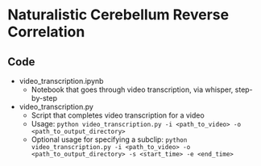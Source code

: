 # Naturalistic Cerebellum Reverse Correlation

## Code
- video_transcription.ipynb
    - Notebook that goes through video transcription, via whisper, step-by-step
- video_transcription.py
    - Script that completes video transcription for a video
    - Usage: `python video_transcription.py -i <path_to_video> -o <path_to_output_directory>`
    - Optional usage for specifying a subclip: `python video_transcription.py -i <path_to_video> -o <path_to_output_directory> -s <start_time> -e <end_time>`

